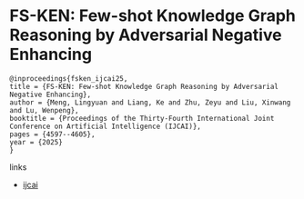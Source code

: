 # FS-KEN: Few-shot Knowledge Graph Reasoning by Adversarial Negative Enhancing

```
@inproceedings{fsken_ijcai25,
title = {FS-KEN: Few-shot Knowledge Graph Reasoning by Adversarial Negative Enhancing},
author = {Meng, Lingyuan and Liang, Ke and Zhu, Zeyu and Liu, Xinwang and Lu, Wenpeng},
booktitle = {Proceedings of the Thirty-Fourth International Joint Conference on Artificial Intelligence (IJCAI)},
pages = {4597--4605},
year = {2025}
}
```

links
- [ijcai](https://www.ijcai.org/proceedings/2025/512)
